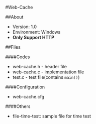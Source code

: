 #Web-Cache

##About
 - Version: 1.0
 - Environment: Windows
 - **Only Support HTTP**

##Files

####Codes
 - web-cache.h - header file
 - web-cache.c - implementation file
 - test.c - test file(contains `main()`)

####Configuration
 - web-cache.cfg

####Others
 - file-time-test: sample file for time test
